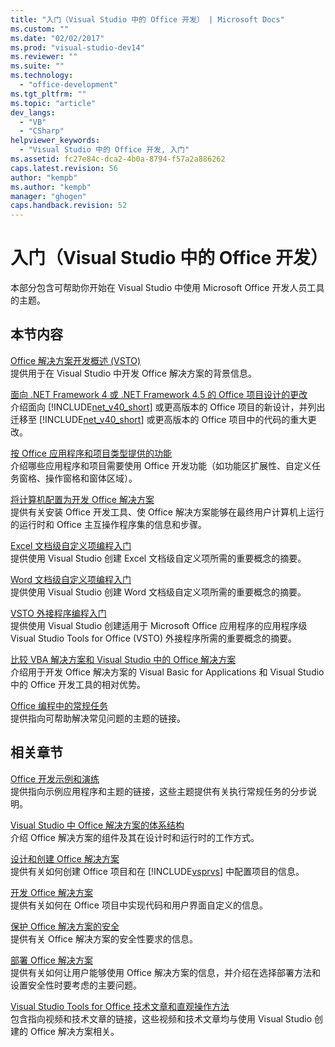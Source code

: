 ```yaml
---
title: "入门（Visual Studio 中的 Office 开发） | Microsoft Docs"
ms.custom: ""
ms.date: "02/02/2017"
ms.prod: "visual-studio-dev14"
ms.reviewer: ""
ms.suite: ""
ms.technology: 
  - "office-development"
ms.tgt_pltfrm: ""
ms.topic: "article"
dev_langs: 
  - "VB"
  - "CSharp"
helpviewer_keywords: 
  - "Visual Studio 中的 Office 开发, 入门"
ms.assetid: fc27e84c-dca2-4b0a-8794-f57a2a886262
caps.latest.revision: 56
author: "kempb"
ms.author: "kempb"
manager: "ghogen"
caps.handback.revision: 52
---
```

# 入门（Visual Studio 中的 Office 开发）
  本部分包含可帮助你开始在 Visual Studio 中使用 Microsoft Office 开发人员工具的主题。  
  
## 本节内容  
 [Office 解决方案开发概述 &#40;VSTO&#41;](../vsto/office-solutions-development-overview-vsto.md)  
 提供用于在 Visual Studio 中开发 Office 解决方案的背景信息。  
  
 [面向 .NET Framework 4 或 .NET Framework 4.5 的 Office 项目设计的更改](../vsto/changes-to-the-design-of-office-projects-that-target-the-dotnet-framework-4-or-the-dotnet-framework-4-5.md)  
 介绍面向 [!INCLUDE[net_v40_short](../sharepoint/includes/net-v40-short-md.md)] 或更高版本的 Office 项目的新设计，并列出迁移至 [!INCLUDE[net_v40_short](../sharepoint/includes/net-v40-short-md.md)] 或更高版本的 Office 项目中的代码的重大更改。  
  
 [按 Office 应用程序和项目类型提供的功能](../vsto/features-available-by-office-application-and-project-type.md)  
 介绍哪些应用程序和项目需要使用 Office 开发功能（如功能区扩展性、自定义任务窗格、操作窗格和窗体区域）。  
  
 [将计算机配置为开发 Office 解决方案](../vsto/configuring-a-computer-to-develop-office-solutions.md)  
 提供有关安装 Office 开发工具、使 Office 解决方案能够在最终用户计算机上运行的运行时和 Office 主互操作程序集的信息和步骤。  
  
 [Excel 文档级自定义项编程入门](../vsto/getting-started-programming-document-level-customizations-for-excel.md)  
 提供使用 Visual Studio 创建 Excel 文档级自定义项所需的重要概念的摘要。  
  
 [Word 文档级自定义项编程入门](../vsto/getting-started-programming-document-level-customizations-for-word.md)  
 提供使用 Visual Studio 创建 Word 文档级自定义项所需的重要概念的摘要。  
  
 [VSTO 外接程序编程入门](../vsto/getting-started-programming-vsto-add-ins.md)  
 提供使用 Visual Studio 创建适用于 Microsoft Office 应用程序的应用程序级 Visual Studio Tools for Office \(VSTO\) 外接程序所需的重要概念的摘要。  
  
 [比较 VBA 解决方案和 Visual Studio 中的 Office 解决方案](../vsto/vba-and-office-solutions-in-visual-studio-compared.md)  
 介绍用于开发 Office 解决方案的 Visual Basic for Applications 和 Visual Studio 中的 Office 开发工具的相对优势。  
  
 [Office 编程中的常规任务](../vsto/common-tasks-in-office-programming.md)  
 提供指向可帮助解决常见问题的主题的链接。  
  
## 相关章节  
 [Office 开发示例和演练](../vsto/office-development-samples-and-walkthroughs.md)  
 提供指向示例应用程序和主题的链接，这些主题提供有关执行常规任务的分步说明。  
  
 [Visual Studio 中 Office 解决方案的体系结构](../vsto/architecture-of-office-solutions-in-visual-studio.md)  
 介绍 Office 解决方案的组件及其在设计时和运行时的工作方式。  
  
 [设计和创建 Office 解决方案](../vsto/designing-and-creating-office-solutions.md)  
 提供有关如何创建 Office 项目和在 [!INCLUDE[vsprvs](../sharepoint/includes/vsprvs-md.md)] 中配置项目的信息。  
  
 [开发 Office 解决方案](../vsto/developing-office-solutions.md)  
 提供有关如何在 Office 项目中实现代码和用户界面自定义的信息。  
  
 [保护 Office 解决方案的安全](../vsto/securing-office-solutions.md)  
 提供有关 Office 解决方案的安全性要求的信息。  
  
 [部署 Office 解决方案](../vsto/deploying-an-office-solution.md)  
 提供有关如何让用户能够使用 Office 解决方案的信息，并介绍在选择部署方法和设置安全性时要考虑的主要问题。  
  
 [Visual Studio Tools for Office 技术文章和直观操作方法](http://go.microsoft.com/fwlink/?LinkID=106640)  
 包含指向视频和技术文章的链接，这些视频和技术文章均与使用 Visual Studio 创建的 Office 解决方案相关。  
  
  